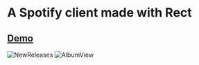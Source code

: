 # A Spotify client made with Rect

## [Demo](https://react-spotify.netlify.com)

![NewReleases](http://prntscr.com/niuqav)
![AlbumView](http://prntscr.com/niuqqh)
